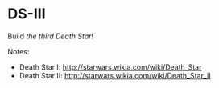 # DS-III

Build _the third Death Star_!


Notes:
- Death Star I: http://starwars.wikia.com/wiki/Death_Star
- Death Star II: http://starwars.wikia.com/wiki/Death_Star_II
